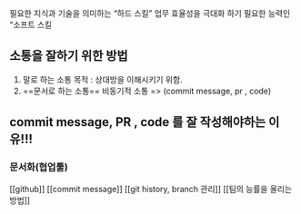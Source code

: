 필요한 지식과 기술을 의미하는 “하드 스킬”
업무 효율성을 극대화 하기 필요한 능력인 “소프트 스킬

## 소통을 잘하기 위한 방법 
1. 말로 하는 소통 
	목적 : 상대방을 이해시키기 위함.
2. ==문서로 하는 소통==
	비동기적 소통 =>  (commit message, pr , code)

## commit message, PR , code 를 잘 작성해야하는 이유!!! 

### 문서화(협업툴)
[[github]]
[[commit message]]
[[git history, branch 관리]]
[[팀의 능률을 올리는 방법]]



